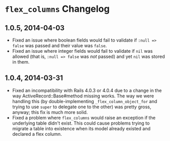 # `flex_columns` Changelog

## 1.0.5, 2014-04-03

* Fixed an issue where boolean fields would fail to validate if `:null => false` was passed and their value was `false`.
* Fixed an issue where integer fields would fail to validate if `nil` was allowed (that is, `:null => false` was _not_ passed) and yet `nil` was stored in them.

## 1.0.4, 2014-03-31

* Fixed an incompatibility with Rails 4.0.3 or 4.0.4 due to a change in the way ActiveRecord::Base#method missing works. The way we were handling this (by double-implementing `_flex_column_object_for` and trying to use `super` to delegate one to the other) was pretty gross, anyway; this fix is much more solid.
* Fixed a problem where `flex_columns` would raise an exception if the underlying table didn't exist. This could cause problems trying to migrate a table into existence when its model already existed and declared a flex column.
